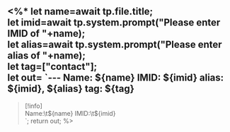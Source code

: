 <%*
let name=await tp.file.title;  
let imid=await tp.system.prompt("Please enter IMID of "+name);  
let alias=await tp.system.prompt("Please enter alias of "+name);  
let tag=["contact"];  
let out= 
`---
Name: ${name}
IMID: ${imid}
alias: ${imid}, ${alias}
tag: ${tag}
---
  
> [!info]  
> Name:\t${name}  
> IMID:\t${imid}[](im:${imid})  
`;
return out;
%>
